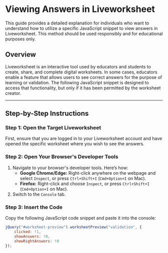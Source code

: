 # Viewing Answers in Liveworksheet

This guide provides a detailed explanation for individuals who want to understand how to utilize a specific JavaScript snippet to view answers in Liveworksheet. This method should be used responsibly and for educational purposes only.

## Overview

Liveworksheet is an interactive tool used by educators and students to create, share, and complete digital worksheets. In some cases, educators enable a feature that allows users to see correct answers for the purpose of learning or validation. The following JavaScript snippet is designed to access that functionality, but only if it has been permitted by the worksheet creator.

---

## Step-by-Step Instructions

### Step 1: Open the Target Liveworksheet
First, ensure that you are logged in to your Liveworksheet account and have opened the specific worksheet where you wish to see the answers.

### Step 2: Open Your Browser's Developer Tools
1. Navigate to your browser's developer tools. Here’s how:
   - **Google Chrome/Edge:** Right-click anywhere on the webpage and select `Inspect`, or press `Ctrl+Shift+I` (`Cmd+Option+I` on Mac).
   - **Firefox:** Right-click and choose `Inspect`, or press `Ctrl+Shift+I` (`Cmd+Option+I` on Mac).
2. Switch to the `Console` tab.

### Step 3: Insert the Code
Copy the following JavaScript code snippet and paste it into the console:

```javascript
jQuery("#worksheet-preview").worksheetPreview("validation", {
    clicked: !1,
    showAnswers: !0,
    showRightAnswers: !0
});
